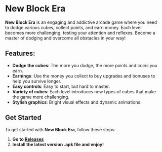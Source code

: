 # New Block Era

**New Block Era** is an engaging and addictive arcade game where you need to dodge various cubes, collect points, and earn money. Each level becomes more challenging, testing your attention and reflexes. Become a master of dodging and overcome all obstacles in your way!

## Features:
- **Dodge the cubes**: The more you dodge, the more points and coins you earn.
- **Earnings**: Use the money you collect to buy upgrades and bonuses to help you survive longer.
- **Easy controls**: Easy to start, but hard to master.
- **Variety of cubes**: Each level introduces new types of cubes that make the game more challenging.
- **Stylish graphics**: Bright visual effects and dynamic animations.

## Get Started

To get started with **New Block Era**, follow these steps:

1. **Go to [Releases](https://github.com/SenyaPunk/NewBlockEra/releases/tag/game)**
2. **Install the latest version .apk file and enjoy!**
